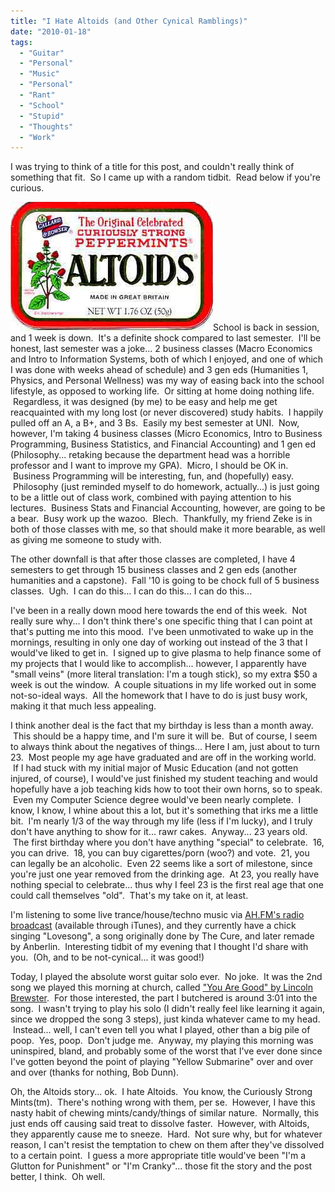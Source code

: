 ```yaml
---
title: "I Hate Altoids (and Other Cynical Ramblings)"
date: "2010-01-18"
tags:
  - "Guitar"
  - "Personal"
  - "Music"
  - "Personal"
  - "Rant"
  - "School"
  - "Stupid"
  - "Thoughts"
  - "Work"
---
```


I was trying to think of a title for this post, and couldn't really think of something that fit.  So I came up with a random tidbit.  Read below if you're curious.

![](images/altoids.jpg)School is back in session, and 1 week is down.  It's a definite shock compared to last semester.  I'll be honest, last semester was a joke... 2 business classes (Macro Economics and Intro to Information Systems, both of which I enjoyed, and one of which I was done with weeks ahead of schedule) and 3 gen eds (Humanities 1, Physics, and Personal Wellness) was my way of easing back into the school lifestyle, as opposed to working life.  Or sitting at home doing nothing life.  Regardless, it was designed (by me) to be easy and help me get reacquainted with my long lost (or never discovered) study habits.  I happily pulled off an A, a B+, and 3 Bs.  Easily my best semester at UNI.  Now, however, I'm taking 4 business classes (Micro Economics, Intro to Business Programming, Business Statistics, and Financial Accounting) and 1 gen ed (Philosophy... retaking because the department head was a horrible professor and I want to improve my GPA).  Micro, I should be OK in.  Business Programming will be interesting, fun, and (hopefully) easy.  Philosophy (just reminded myself to do homework, actually...) is just going to be a little out of class work, combined with paying attention to his lectures.  Business Stats and Financial Accounting, however, are going to be a bear.  Busy work up the wazoo.  Blech.  Thankfully, my friend Zeke is in both of those classes with me, so that should make it more bearable, as well as giving me someone to study with.

The other downfall is that after those classes are completed, I have 4 semesters to get through 15 business classes and 2 gen eds (another humanities and a capstone).  Fall '10 is going to be chock full of 5 business classes.  Ugh.  I can do this... I can do this... I can do this...

I've been in a really down mood here towards the end of this week.  Not really sure why... I don't think there's one specific thing that I can point at that's putting me into this mood.  I've been unmotivated to wake up in the mornings, resulting in only one day of working out instead of the 3 that I would've liked to get in.  I signed up to give plasma to help finance some of my projects that I would like to accomplish... however, I apparently have "small veins" (more literal translation: I'm a tough stick), so my extra $50 a week is out the window.  A couple situations in my life worked out in some not-so-ideal ways.  All the homework that I have to do is just busy work, making it that much less appealing.

I think another deal is the fact that my birthday is less than a month away.  This should be a happy time, and I'm sure it will be.  But of course, I seem to always think about the negatives of things... Here I am, just about to turn 23.  Most people my age have graduated and are off in the working world.  If I had stuck with my initial major of Music Education (and not gotten injured, of course), I would've just finished my student teaching and would hopefully have a job teaching kids how to toot their own horns, so to speak.  Even my Computer Science degree would've been nearly complete.  I know, I know, I whine about this a lot, but it's something that irks me a little bit.  I'm nearly 1/3 of the way through my life (less if I'm lucky), and I truly don't have anything to show for it... rawr cakes.  Anyway... 23 years old.  The first birthday where you don't have anything "special" to celebrate.  16, you can drive.  18, you can buy cigarettes/porn (woo?) and vote.  21, you can legally be an alcoholic.  Even 22 seems like a sort of milestone, since you're just one year removed from the drinking age.  At 23, you really have nothing special to celebrate... thus why I feel 23 is the first real age that one could call themselves "old".  That's my take on it, at least.

I'm listening to some live trance/house/techno music via [AH.FM's radio broadcast](http://forum.ah.fm/) (available through iTunes), and they currently have a chick singing "Lovesong", a song originally done by The Cure, and later remade by Anberlin.  Interesting tidbit of my evening that I thought I'd share with you.  (Oh, and to be not-cynical... it was good!)

Today, I played the absolute worst guitar solo ever.  No joke.  It was the 2nd song we played this morning at church, called ["You Are Good" by Lincoln Brewster](http://www.youtube.com/watch?v=vVn8IGUfnPA).  For those interested, the part I butchered is around 3:01 into the song.  I wasn't trying to play his solo (I didn't really feel like learning it again, since we dropped the song 3 steps), just kinda whatever came to my head.  Instead... well, I can't even tell you what I played, other than a big pile of poop.  Yes, poop.  Don't judge me.  Anyway, my playing this morning was uninspired, bland, and probably some of the worst that I've ever done since I've gotten beyond the point of playing "Yellow Submarine" over and over and over (thanks for nothing, Bob Dunn).

Oh, the Altoids story... ok.  I hate Altoids.  You know, the Curiously Strong Mints(tm).  There's nothing wrong with them, per se.  However, I have this nasty habit of chewing mints/candy/things of similar nature.  Normally, this just ends off causing said treat to dissolve faster.  However, with Altoids, they apparently cause me to sneeze.  Hard.  Not sure why, but for whatever reason, I can't resist the temptation to chew on them after they've dissolved to a certain point.  I guess a more appropriate title would've been "I'm a Glutton for Punishment" or "I'm Cranky"... those fit the story and the post better, I think.  Oh well.
